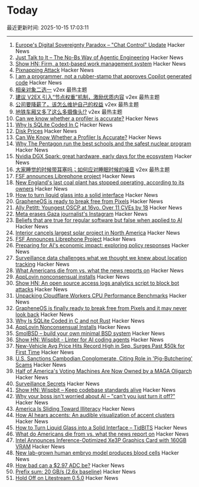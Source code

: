 # Today

最近更新时间: 2025-10-15 17:03:11

--- 
1. [Europe's Digital Sovereignty Paradox – "Chat Control" Update](https://www.process-one.net/blog/chat-control-update-oct-2025/) Hacker News
2. [Just Talk to It – The No-Bs Way of Agentic Engineering](https://steipete.me/posts/just-talk-to-it) Hacker News
3. [Show HN: Firm, a text-based work management system](https://github.com/42futures/firm) Hacker News
4. [Pixnapping Attack](https://www.pixnapping.com/) Hacker News
5. [I am a programmer, not a rubber-stamp that approves Copilot generated code](https://prahladyeri.github.io/blog/2025/10/i-am-a-programmer.html) Hacker News
6. [相亲对象二选一](https://www.v2ex.com/t/1165327) v2ex 最热主题
7. [建议 V2EX 引入“节点权重”机制，激励优质内容](https://www.v2ex.com/t/1165280) v2ex 最热主题
8. [公司要降薪了，该怎么维护自己的权益](https://www.v2ex.com/t/1165275) v2ex 最热主题
9. [地铁车厢又多了这么多摄像头!?](https://www.v2ex.com/t/1165272) v2ex 最热主题
10. [Can we know whether a profiler is accurate?](https://stefan-marr.de/2025/10/can-we-know-whether-a-profiler-is-accurate/) Hacker News
11. [Why Is SQLite Coded In C](https://www.sqlite.org/whyc.html) Hacker News
12. [Disk Prices](https://diskprices.com/?locale=us) Hacker News
13. [Can We Know Whether a Profiler Is Accurate?](https://stefan-marr.de/2025/10/can-we-know-whether-a-profiler-is-accurate/) Hacker News
14. [Why The Pentagon run the best schools and the safest nuclear program](https://www.governance.fyi/p/the-pentagons-best-schools-and-safest) Hacker News
15. [Nvidia DGX Spark: great hardware, early days for the ecosystem](https://simonwillison.net/2025/Oct/14/nvidia-dgx-spark/) Hacker News
16. [大家睡觉的时候带耳塞吗；如何应对睡眠时候的噪音](https://www.v2ex.com/t/1165271) v2ex 最热主题
17. [FSF announces Librephone project](https://www.fsf.org/news/librephone-project) Hacker News
18. [New England's last coal plant has stopped operating, according to its owners](https://www.nhpr.org/nh-news/2025-10-06/new-englands-last-coal-plant-has-stopped-operating-according-to-its-owners) Hacker News
19. [How to turn liquid glass into a solid interface](https://tidbits.com/2025/10/09/how-to-turn-liquid-glass-into-a-solid-interface/) Hacker News
20. [GrapheneOS is ready to break free from Pixels](https://www.androidauthority.com/graphene-os-major-android-oem-partnership-3606853/) Hacker News
21. [Ally Petitt: Youngest OSCP at 16yo. Over 11 CVEs by 18](https://ally-petitt.com/en/posts/2024-05-07_how-i-became-a-hacker-before-i-finished-high-school/) Hacker News
22. [Meta erases Gaza journalist's Instagram](https://twitter.com/DropSiteNews/status/1977795050206576763) Hacker News
23. [Beliefs that are true for regular software but false when applied to AI](https://boydkane.com/essays/boss) Hacker News
24. [Interior cancels largest solar project in North America](https://www.politico.com/news/2025/10/10/trump-interior-department-cancels-largest-solar-project-in-north-america-00602071) Hacker News
25. [FSF Announces Librephone Project](https://www.fsf.org/news/librephone-project) Hacker News
26. [Preparing for AI's economic impact: exploring policy responses](https://www.anthropic.com/research/economic-policy-responses) Hacker News
27. [Surveillance data challenges what we thought we knew about location tracking](https://www.lighthousereports.com/investigation/surveillance-secrets/) Hacker News
28. [What Americans die from vs. what the news reports on](https://ourworldindata.org/does-the-news-reflect-what-we-die-from) Hacker News
29. [AppLovin nonconsensual installs](https://www.benedelman.org/applovin-nonconsensual-installs/) Hacker News
30. [Show HN: An open source access logs analytics script to block bot attacks](https://github.com/tempesta-tech/webshield) Hacker News
31. [Unpacking Cloudflare Workers CPU Performance Benchmarks](https://blog.cloudflare.com/unpacking-cloudflare-workers-cpu-performance-benchmarks/) Hacker News
32. [GrapheneOS is finally ready to break free from Pixels and it may never look back](https://www.androidauthority.com/graphene-os-major-android-oem-partnership-3606853/) Hacker News
33. [Why Is SQLite Coded in C and not Rust](https://www.sqlite.org/whyc.html) Hacker News
34. [AppLovin Nonconsensual Installs](https://www.benedelman.org/applovin-nonconsensual-installs/) Hacker News
35. [SmolBSD – build your own minimal BSD system](https://smolbsd.org) Hacker News
36. [Show HN: Wispbit - Linter for AI coding agents](https://wispbit.com) Hacker News
37. [New-Vehicle Avg Price Hits Record High in Sep, Surges Past $50k for First Time](https://www.coxautoinc.com/insights-hub/sept-2025-atp-report/) Hacker News
38. [U.S. Sanctions Cambodian Conglomerate, Citing Role in 'Pig-Butchering' Scams](https://www.wsj.com/business/u-s-sanctions-cambodian-conglomerate-citing-role-in-pig-butchering-scams-0cf2e0ff) Hacker News
39. [Half of America's Voting Machines Are Now Owned by a MAGA Oligarch](https://dissentinbloom.substack.com/p/half-of-americas-voting-machines) Hacker News
40. [Surveillance Secrets](https://www.lighthousereports.com/investigation/surveillance-secrets/) Hacker News
41. [Show HN: Wispbit – Keep codebase standards alive](https://wispbit.com) Hacker News
42. [Why your boss isn't worried about AI – "can't you just turn it off?"](https://boydkane.com/essays/boss) Hacker News
43. [America Is Sliding Toward Illiteracy](https://www.theatlantic.com/ideas/archive/2025/10/education-decline-low-expectations/684526/) Hacker News
44. [How AI hears accents: An audible visualization of accent clusters](https://accent-explorer.boldvoice.com/) Hacker News
45. [How to Turn Liquid Glass into a Solid Interface – TidBITS](https://tidbits.com/2025/10/09/how-to-turn-liquid-glass-into-a-solid-interface/) Hacker News
46. [What do Americans die from vs. what the news report on](https://ourworldindata.org/does-the-news-reflect-what-we-die-from) Hacker News
47. [Intel Announces Inference-Optimized Xe3P Graphics Card with 160GB VRAM](https://www.phoronix.com/review/intel-crescent-island) Hacker News
48. [New lab-grown human embryo model produces blood cells](https://www.cam.ac.uk/research/news/new-lab-grown-human-embryo-model-produces-blood-cells) Hacker News
49. [How bad can a $2.97 ADC be?](https://excamera.substack.com/p/how-bad-can-a-297-adc-be) Hacker News
50. [Prefix sum: 20 GB/s (2.6x baseline)](https://github.com/ashtonsix/perf-portfolio/tree/main/delta) Hacker News
51. [Hold Off on Litestream 0.5.0](https://mtlynch.io/notes/hold-off-on-litestream-0.5.0/) Hacker News
